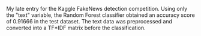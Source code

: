 My late entry for the Kaggle FakeNews detection competition.
Using only the "text" variable, the Random Forest classifier obtained an accuracy score of 0.91666 in the test dataset.
The text data was preprocessed and converted into a TF*IDF matrix before the classification.
